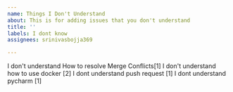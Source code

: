 ```yaml
---
name: Things I Don't Understand
about: This is for adding issues that you don't understand
title: ''
labels: I dont know
assignees: srinivasbojja369

---
```




I don't understand How to resolve Merge Conflicts[1]
I don't understand how to use docker [2]
I dont understand push request [1]
I dont understand pycharm [1]

